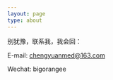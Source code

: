 ```yaml
---
layout: page
type: about
---
```


别犹豫，联系我，我会回：

E-mail: chengyuanmed@163.com

Wechat: bigorangee